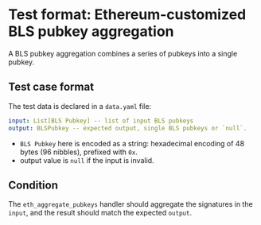 # Test format: Ethereum-customized BLS pubkey aggregation

A BLS pubkey aggregation combines a series of pubkeys into a single pubkey.

## Test case format

The test data is declared in a `data.yaml` file:

```yaml
input: List[BLS Pubkey] -- list of input BLS pubkeys
output: BLSPubkey -- expected output, single BLS pubkeys or `null`.
```

- `BLS Pubkey` here is encoded as a string: hexadecimal encoding of 48 bytes (96
  nibbles), prefixed with `0x`.
- output value is `null` if the input is invalid.

## Condition

The `eth_aggregate_pubkeys` handler should aggregate the signatures in the
`input`, and the result should match the expected `output`.
